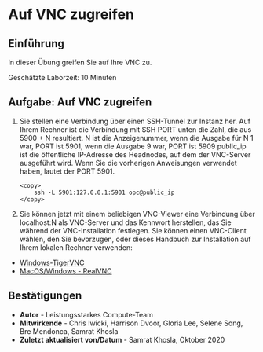 # Auf VNC zugreifen

## Einführung

In dieser Übung greifen Sie auf Ihre VNC zu.

Geschätzte Laborzeit: 10 Minuten

## Aufgabe: Auf VNC zugreifen

1.  Sie stellen eine Verbindung über einen SSH-Tunnel zur Instanz her. Auf Ihrem Rechner ist die Verbindung mit SSH PORT unten die Zahl, die aus 5900 + N resultiert. N ist die Anzeigenummer, wenn die Ausgabe für N 1 war, PORT ist 5901, wenn die Ausgabe 9 war, PORT ist 5909 public\_ip ist die öffentliche IP-Adresse des Headnodes, auf dem der VNC-Server ausgeführt wird. Wenn Sie die vorherigen Anweisungen verwendet haben, lautet der PORT 5901.
    
        <copy>
            ssh -L 5901:127.0.0.1:5901 opc@public_ip
        </copy>
        
        
2.  Sie können jetzt mit einem beliebigen VNC-Viewer eine Verbindung über localhost:N als VNC-Server und das Kennwort herstellen, das Sie während der VNC-Installation festlegen. Sie können einen VNC-Client wählen, den Sie bevorzugen, oder dieses Handbuch zur Installation auf Ihrem lokalen Rechner verwenden:
    

*   [Windows-TigerVNC](https://github.com/TigerVNC/tigervnc/wiki/Setup-TigerVNC-server-%28Windows%29)
*   [MacOS/Windows - RealVNC](https://www.realvnc.com/en/connect/download/vnc/)

## Bestätigungen

*   **Autor** - Leistungsstarkes Compute-Team
*   **Mitwirkende** - Chris Iwicki, Harrison Dvoor, Gloria Lee, Selene Song, Bre Mendonca, Samrat Khosla
*   **Zuletzt aktualisiert von/Datum** - Samrat Khosla, Oktober 2020